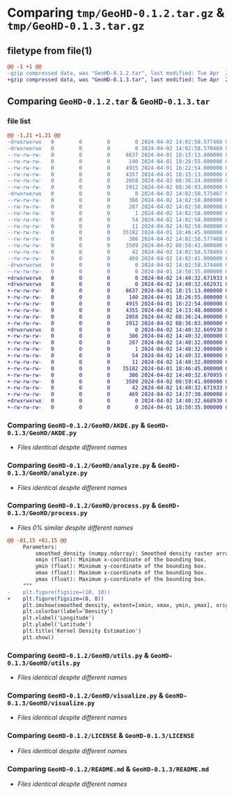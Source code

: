 # Comparing `tmp/GeoHD-0.1.2.tar.gz` & `tmp/GeoHD-0.1.3.tar.gz`

## filetype from file(1)

```diff
@@ -1 +1 @@
-gzip compressed data, was "GeoHD-0.1.2.tar", last modified: Tue Apr  2 14:02:58 2024, max compression
+gzip compressed data, was "GeoHD-0.1.3.tar", last modified: Tue Apr  2 14:40:32 2024, max compression
```

## Comparing `GeoHD-0.1.2.tar` & `GeoHD-0.1.3.tar`

### file list

```diff
@@ -1,21 +1,21 @@
-drwxrwxrwx   0        0        0        0 2024-04-02 14:02:58.577468 GeoHD-0.1.2/
-drwxrwxrwx   0        0        0        0 2024-04-02 14:02:58.570469 GeoHD-0.1.2/GeoHD/
--rw-rw-rw-   0        0        0     8637 2024-04-01 18:15:13.000000 GeoHD-0.1.2/GeoHD/AKDE.py
--rw-rw-rw-   0        0        0      140 2024-04-01 18:26:55.000000 GeoHD-0.1.2/GeoHD/__init__.py
--rw-rw-rw-   0        0        0     4915 2024-04-01 16:22:54.000000 GeoHD-0.1.2/GeoHD/analyze.py
--rw-rw-rw-   0        0        0     4357 2024-04-01 18:15:13.000000 GeoHD-0.1.2/GeoHD/process.py
--rw-rw-rw-   0        0        0     2058 2024-04-02 08:36:24.000000 GeoHD-0.1.2/GeoHD/utils.py
--rw-rw-rw-   0        0        0     2912 2024-04-02 08:36:03.000000 GeoHD-0.1.2/GeoHD/visualize.py
-drwxrwxrwx   0        0        0        0 2024-04-02 14:02:58.575467 GeoHD-0.1.2/GeoHD.egg-info/
--rw-rw-rw-   0        0        0      386 2024-04-02 14:02:58.000000 GeoHD-0.1.2/GeoHD.egg-info/PKG-INFO
--rw-rw-rw-   0        0        0      287 2024-04-02 14:02:58.000000 GeoHD-0.1.2/GeoHD.egg-info/SOURCES.txt
--rw-rw-rw-   0        0        0        1 2024-04-02 14:02:58.000000 GeoHD-0.1.2/GeoHD.egg-info/dependency_links.txt
--rw-rw-rw-   0        0        0       54 2024-04-02 14:02:58.000000 GeoHD-0.1.2/GeoHD.egg-info/requires.txt
--rw-rw-rw-   0        0        0       11 2024-04-02 14:02:58.000000 GeoHD-0.1.2/GeoHD.egg-info/top_level.txt
--rw-rw-rw-   0        0        0    35182 2024-04-01 18:46:45.000000 GeoHD-0.1.2/LICENSE
--rw-rw-rw-   0        0        0      386 2024-04-02 14:02:58.577468 GeoHD-0.1.2/PKG-INFO
--rw-rw-rw-   0        0        0     3509 2024-04-02 08:59:41.000000 GeoHD-0.1.2/README.md
--rw-rw-rw-   0        0        0       42 2024-04-02 14:02:58.578469 GeoHD-0.1.2/setup.cfg
--rw-rw-rw-   0        0        0      469 2024-04-02 14:02:41.000000 GeoHD-0.1.2/setup.py
-drwxrwxrwx   0        0        0        0 2024-04-02 14:02:58.574468 GeoHD-0.1.2/test/
--rw-rw-rw-   0        0        0        0 2024-04-01 18:50:35.000000 GeoHD-0.1.2/test/__init__.py
+drwxrwxrwx   0        0        0        0 2024-04-02 14:40:32.671933 GeoHD-0.1.3/
+drwxrwxrwx   0        0        0        0 2024-04-02 14:40:32.662931 GeoHD-0.1.3/GeoHD/
+-rw-rw-rw-   0        0        0     8637 2024-04-01 18:15:13.000000 GeoHD-0.1.3/GeoHD/AKDE.py
+-rw-rw-rw-   0        0        0      140 2024-04-01 18:26:55.000000 GeoHD-0.1.3/GeoHD/__init__.py
+-rw-rw-rw-   0        0        0     4915 2024-04-01 16:22:54.000000 GeoHD-0.1.3/GeoHD/analyze.py
+-rw-rw-rw-   0        0        0     4355 2024-04-02 14:23:48.000000 GeoHD-0.1.3/GeoHD/process.py
+-rw-rw-rw-   0        0        0     2058 2024-04-02 08:36:24.000000 GeoHD-0.1.3/GeoHD/utils.py
+-rw-rw-rw-   0        0        0     2912 2024-04-02 08:36:03.000000 GeoHD-0.1.3/GeoHD/visualize.py
+drwxrwxrwx   0        0        0        0 2024-04-02 14:40:32.669930 GeoHD-0.1.3/GeoHD.egg-info/
+-rw-rw-rw-   0        0        0      386 2024-04-02 14:40:32.000000 GeoHD-0.1.3/GeoHD.egg-info/PKG-INFO
+-rw-rw-rw-   0        0        0      287 2024-04-02 14:40:32.000000 GeoHD-0.1.3/GeoHD.egg-info/SOURCES.txt
+-rw-rw-rw-   0        0        0        1 2024-04-02 14:40:32.000000 GeoHD-0.1.3/GeoHD.egg-info/dependency_links.txt
+-rw-rw-rw-   0        0        0       54 2024-04-02 14:40:32.000000 GeoHD-0.1.3/GeoHD.egg-info/requires.txt
+-rw-rw-rw-   0        0        0       11 2024-04-02 14:40:32.000000 GeoHD-0.1.3/GeoHD.egg-info/top_level.txt
+-rw-rw-rw-   0        0        0    35182 2024-04-01 18:46:45.000000 GeoHD-0.1.3/LICENSE
+-rw-rw-rw-   0        0        0      386 2024-04-02 14:40:32.670955 GeoHD-0.1.3/PKG-INFO
+-rw-rw-rw-   0        0        0     3509 2024-04-02 08:59:41.000000 GeoHD-0.1.3/README.md
+-rw-rw-rw-   0        0        0       42 2024-04-02 14:40:32.671933 GeoHD-0.1.3/setup.cfg
+-rw-rw-rw-   0        0        0      469 2024-04-02 14:37:30.000000 GeoHD-0.1.3/setup.py
+drwxrwxrwx   0        0        0        0 2024-04-02 14:40:32.668930 GeoHD-0.1.3/test/
+-rw-rw-rw-   0        0        0        0 2024-04-01 18:50:35.000000 GeoHD-0.1.3/test/__init__.py
```

### Comparing `GeoHD-0.1.2/GeoHD/AKDE.py` & `GeoHD-0.1.3/GeoHD/AKDE.py`

 * *Files identical despite different names*

### Comparing `GeoHD-0.1.2/GeoHD/analyze.py` & `GeoHD-0.1.3/GeoHD/analyze.py`

 * *Files identical despite different names*

### Comparing `GeoHD-0.1.2/GeoHD/process.py` & `GeoHD-0.1.3/GeoHD/process.py`

 * *Files 0% similar despite different names*

```diff
@@ -81,15 +81,15 @@
     Parameters:
         smoothed_density (numpy.ndarray): Smoothed density raster array.
         xmin (float): Minimum x-coordinate of the bounding box.
         ymin (float): Minimum y-coordinate of the bounding box.
         xmax (float): Maximum x-coordinate of the bounding box.
         ymax (float): Maximum y-coordinate of the bounding box.
     """
-    plt.figure(figsize=(10, 10))
+    plt.figure(figsize=(8, 8))
     plt.imshow(smoothed_density, extent=[xmin, xmax, ymin, ymax], origin='lower', cmap='Purples')
     plt.colorbar(label='Density')
     plt.xlabel('Longitude')
     plt.ylabel('Latitude')
     plt.title('Kernel Density Estimation')
     plt.show()
```

### Comparing `GeoHD-0.1.2/GeoHD/utils.py` & `GeoHD-0.1.3/GeoHD/utils.py`

 * *Files identical despite different names*

### Comparing `GeoHD-0.1.2/GeoHD/visualize.py` & `GeoHD-0.1.3/GeoHD/visualize.py`

 * *Files identical despite different names*

### Comparing `GeoHD-0.1.2/LICENSE` & `GeoHD-0.1.3/LICENSE`

 * *Files identical despite different names*

### Comparing `GeoHD-0.1.2/README.md` & `GeoHD-0.1.3/README.md`

 * *Files identical despite different names*

